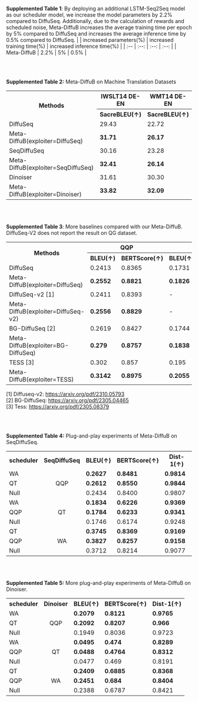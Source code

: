 **Supplemented Table 1**: By deploying an additional LSTM-Seq2Seq model as our scheduler model, we increase the model parameters by 2.2% compared to DiffuSeq. Additionally, due to the calculation of rewards and scheduled noise, Meta-DiffuB increases the average training time per epoch by 5% compared to DiffuSeq and increases the average inference time  by 0.5% compared to DiffuSeq.
|  | increased parameters(%) | increased training time(%) | increased inference time(%) |
| :-- | :--: | :--: | :--: |
| Meta-DiffuB | 2.2% | 5% | 0.5% |

<br>
<br>

**Supplemented Table 2:** Meta-DiffuB on Machine Translation Datasets
<table>
  <tr>
    <th rowspan="2">Methods</th>
    <th >IWSLT14 DE-EN</th>
    <th >WMT14 DE-EN</th>
  </tr>
  <tr>
    <th>SacreBLEU(↑)</th>
    <th>SacreBLEU(↑)</th>
  </tr>
  <tr>
    <td>DiffuSeq</td>
    <td>29.43</td>
    <td>22.72</td>
  </tr>
  <tr>
    <td>Meta-DiffuB(exploiter=DiffuSeq)</td>
    <td style="font-weight: bold;">31.71</td>
    <td style="font-weight: bold;">26.17</td>
  </tr>
  <tr>
    <td>SeqDiffuSeq</td>
    <td>30.16</td>
    <td>23.28</td>
  </tr>
  <tr>
    <td>Meta-DiffuB(exploiter=SeqDiffuSeq)</td>
    <td style="font-weight: bold;">32.41</td>
    <td style="font-weight: bold;">26.14</td>
  </tr>
  <tr>
    <td>Dinoiser</td>
    <td>31.61</td>
    <td>30.30</td>
  </tr>
  <tr>
    <td>Meta-DiffuB(exploiter=Dinoiser)</td>
    <td style="font-weight: bold;">33.82</td>
    <td style="font-weight: bold;">32.09</td>
  </tr>
</table>

<br>
<br>

**Supplemented Table 3**: More baselines compared with our Meta-DiffuB. DiffuSeq-V2 does not report the result on QG dataset.
<table>
  <tr>
    <th rowspan="2">Methods</th>
    <th colspan="2">QQP</th>
    <th colspan="2">QG</th>
  </tr>
  <tr>
    <th>BLEU(↑)</th>
    <th>BERTScore(↑)</th>
    <th>BLEU(↑)</th>
    <th>BERTScore(↑)</th>
  </tr>
  <tr>
    <td>DiffuSeq</td>
    <td>0.2413</td>
    <td>0.8365</td>
    <td>0.1731</td>
    <td>0.6123</td>
  </tr>
  <tr>
    <td>Meta-DiffuB(exploiter=DiffuSeq)</td>
    <td style="font-weight: bold;">0.2552</td>
    <td style="font-weight: bold;">0.8821</td>
    <td style="font-weight: bold;">0.1826</td>
    <td style="font-weight: bold;">0.6357</td>
  </tr>
  <tr>
    <td>DiffuSeq-v2 [1]</td>
    <td>0.2411</td>
    <td>0.8393</td>
    <td>-</td>
    <td>-</td>
  </tr>
  <tr>
    <td>Meta-DiffuB(exploiter=DiffuSeq-v2)</td>
    <td style="font-weight: bold;">0.2556</td>
    <td style="font-weight: bold;">0.8829</td>
    <td>-</td>
    <td>-</td>
  </tr>
  <tr>
    <td>BG-DiffuSeq [2]</td>
    <td>0.2619</td>
    <td>0.8427</td>
    <td>0.1744</td>
    <td>0.628</td>
  </tr>
  <tr>
    <td>Meta-DiffuB(exploiter=BG-DiffuSeq)</td>
    <td style="font-weight: bold;">0.279</td>
    <td style="font-weight: bold;">0.8757</td>
    <td style="font-weight: bold;">0.1838</td>
    <td style="font-weight: bold;">0.6571</td>
  </tr>
  <tr>
    <td>TESS [3]</td>
    <td>0.302</td>
    <td>0.857</td>
    <td>0.195</td>
    <td>0.658</td>
  </tr>
  <tr>
    <td>Meta-DiffuB(exploiter=TESS)</td>
    <td style="font-weight: bold;">0.3142</td>
    <td style="font-weight: bold;">0.8975</td>
    <td style="font-weight: bold;">0.2055</td>
    <td style="font-weight: bold;">0.6761</td>
  </tr>
</table>

[1] Diffuseq-v2: https://arxiv.org/pdf/2310.05793 <br>
[2] BG-DiffuSeq: https://arxiv.org/pdf/2305.04465 <br>
[3] Tess: https://arxiv.org/pdf/2305.08379 <br>

<br>
<br>

**Supplemented Table 4:** Plug-and-play experiments of Meta-DiffuB on SeqDiffuSeq.
<table>
  <tr>
    <th>scheduler</th>
    <th>SeqDiffuSeq</th>
    <th>BLEU(↑)</th>
    <th>BERTScore(↑)</th>
    <th>Dist-1(↑)</th>
  </tr>
  <tr>
    <td>WA</td>
    <td rowspan="3" style="text-align: center">QQP</td>
    <td style="font-weight: bold;">0.2627</td>
    <td style="font-weight: bold;">0.8481</td>
    <td style="font-weight: bold;">0.9814</td>
  </tr>
  <tr>
    <td>QT</td>
    <td style="font-weight: bold;">0.2612</td>
    <td style="font-weight: bold;">0.8550</td>
    <td style="font-weight: bold;">0.9844</td>
  </tr>
  <tr>
    <td>Null</td>
    <td>0.2434</td>
    <td>0.8400</td>
    <td>0.9807</td>
  </tr>
  <tr>
    <td>WA</td>
    <td rowspan="3" style="text-align: center">QT</td>
    <td style="font-weight: bold;">0.1834</td>
    <td style="font-weight: bold;">0.6226</td>
    <td style="font-weight: bold;">0.9369</td>
  </tr>
  <tr>
    <td>QQP</td>
    <td style="font-weight: bold;">0.1784</td>
    <td style="font-weight: bold;">0.6233</td>
    <td style="font-weight: bold;">0.9341</td>
  </tr>
  <tr>
    <td>Null</td>
    <td>0.1746</td>
    <td>0.6174</td>
    <td>0.9248</td>
  </tr>
  <tr>
    <td>QT</td>
    <td rowspan="3" style="text-align: center">WA</td>
    <td style="font-weight: bold;">0.3745</td>
    <td style="font-weight: bold;">0.8369</td>
    <td style="font-weight: bold;">0.9169</td>
  </tr>
  <tr>
    <td>QQP</td>
    <td style="font-weight: bold;">0.3827</td>
    <td style="font-weight: bold;">0.8257</td>
    <td style="font-weight: bold;">0.9158</td>
  </tr>
  <tr>
    <td>Null</td>
    <td>0.3712</td>
    <td>0.8214</td>
    <td>0.9077</td>
  </tr>
</table>
<br>
<br>

**Supplemented Table 5:** More plug-and-play experiments of Meta-DiffuB on Dinoiser.
<table>
  <tr>
    <th>scheduler</th>
    <th>Dinoiser</th>
    <th>BLEU(↑)</th>
    <th>BERTScore(↑)</th>
    <th>Dist-1(↑)</th>
  </tr>
  <tr>
    <td>WA</td>
    <td rowspan="3" style="text-align: center">QQP</td>
    <td style="font-weight: bold;">0.2079</td>
    <td style="font-weight: bold;">0.8121</td>
    <td style="font-weight: bold;">0.9765</td>
  </tr>
  <tr>
    <td>QT</td>
    <td style="font-weight: bold;">0.2092</td>
    <td style="font-weight: bold;">0.8207</td>
    <td style="font-weight: bold;">0.966</td>
  </tr>
  <tr>
    <td>Null</td>
    <td>0.1949</td>
    <td>0.8036</td>
    <td>0.9723</td>
  </tr>
  <tr>
    <td>WA</td>
    <td rowspan="3" style="text-align: center">QT</td>
    <td style="font-weight: bold;">0.0495</td>
    <td style="font-weight: bold;">0.474</td>
    <td style="font-weight: bold;">0.8289</td>
  </tr>
  <tr>
    <td>QQP</td>
    <td style="font-weight: bold;">0.0488</td>
    <td style="font-weight: bold;">0.4764</td>
    <td style="font-weight: bold;">0.8312</td>
  </tr>
  <tr>
    <td>Null</td>
    <td>0.0477</td>
    <td>0.469</td>
    <td>0.8191</td>
  </tr>
  <tr>
    <td>QT</td>
    <td rowspan="3" style="text-align: center">WA</td>
    <td style="font-weight: bold;">0.2409</td>
    <td style="font-weight: bold;">0.6885</td>
    <td style="font-weight: bold;">0.8368</td>
  </tr>
  <tr>
    <td>QQP</td>
    <td style="font-weight: bold;">0.2451</td>
    <td style="font-weight: bold;">0.684</td>
    <td style="font-weight: bold;">0.8404</td>
  </tr>
  <tr>
    <td>Null</td>
    <td>0.2388</td>
    <td>0.6787</td>
    <td>0.8421</td>
  </tr>
</table>
